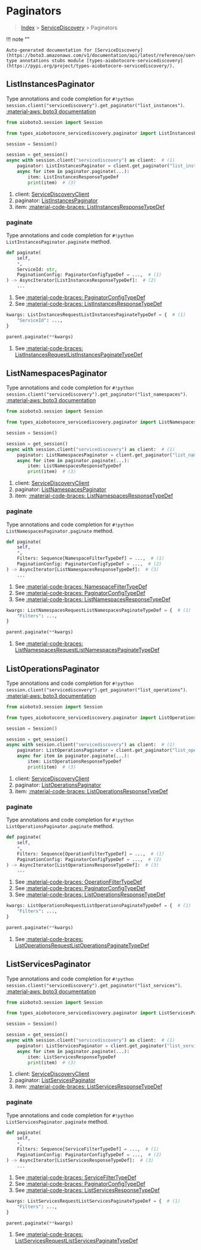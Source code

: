 # Paginators

> [Index](../README.md) > [ServiceDiscovery](./README.md) > Paginators

!!! note ""

    Auto-generated documentation for [ServiceDiscovery](https://boto3.amazonaws.com/v1/documentation/api/latest/reference/services/servicediscovery.html#ServiceDiscovery)
    type annotations stubs module [types-aiobotocore-servicediscovery](https://pypi.org/project/types-aiobotocore-servicediscovery/).

## ListInstancesPaginator

Type annotations and code completion for `#!python session.client("servicediscovery").get_paginator("list_instances")`.
[:material-aws: boto3 documentation](https://boto3.amazonaws.com/v1/documentation/api/latest/reference/services/servicediscovery.html#ServiceDiscovery.Paginator.ListInstances)

```python title="Usage example"
from aioboto3.session import Session

from types_aiobotocore_servicediscovery.paginator import ListInstancesPaginator

session = Session()

session = get_session()
async with session.client("servicediscovery") as client:  # (1)
    paginator: ListInstancesPaginator = client.get_paginator("list_instances")  # (2)
    async for item in paginator.paginate(...):
        item: ListInstancesResponseTypeDef
        print(item)  # (3)
```

1. client: [ServiceDiscoveryClient](./client.md)
2. paginator: [ListInstancesPaginator](./paginators.md#listinstancespaginator)
3. item: [:material-code-braces: ListInstancesResponseTypeDef](./type_defs.md#listinstancesresponsetypedef) 


### paginate

Type annotations and code completion for `#!python ListInstancesPaginator.paginate` method.

```python title="Method definition"
def paginate(
    self,
    *,
    ServiceId: str,
    PaginationConfig: PaginatorConfigTypeDef = ...,  # (1)
) -> AsyncIterator[ListInstancesResponseTypeDef]:  # (2)
    ...
```

1. See [:material-code-braces: PaginatorConfigTypeDef](./type_defs.md#paginatorconfigtypedef) 
2. See [:material-code-braces: ListInstancesResponseTypeDef](./type_defs.md#listinstancesresponsetypedef) 


```python title="Usage example with kwargs"
kwargs: ListInstancesRequestListInstancesPaginateTypeDef = {  # (1)
    "ServiceId": ...,
}

parent.paginate(**kwargs)
```

1. See [:material-code-braces: ListInstancesRequestListInstancesPaginateTypeDef](./type_defs.md#listinstancesrequestlistinstancespaginatetypedef) 
## ListNamespacesPaginator

Type annotations and code completion for `#!python session.client("servicediscovery").get_paginator("list_namespaces")`.
[:material-aws: boto3 documentation](https://boto3.amazonaws.com/v1/documentation/api/latest/reference/services/servicediscovery.html#ServiceDiscovery.Paginator.ListNamespaces)

```python title="Usage example"
from aioboto3.session import Session

from types_aiobotocore_servicediscovery.paginator import ListNamespacesPaginator

session = Session()

session = get_session()
async with session.client("servicediscovery") as client:  # (1)
    paginator: ListNamespacesPaginator = client.get_paginator("list_namespaces")  # (2)
    async for item in paginator.paginate(...):
        item: ListNamespacesResponseTypeDef
        print(item)  # (3)
```

1. client: [ServiceDiscoveryClient](./client.md)
2. paginator: [ListNamespacesPaginator](./paginators.md#listnamespacespaginator)
3. item: [:material-code-braces: ListNamespacesResponseTypeDef](./type_defs.md#listnamespacesresponsetypedef) 


### paginate

Type annotations and code completion for `#!python ListNamespacesPaginator.paginate` method.

```python title="Method definition"
def paginate(
    self,
    *,
    Filters: Sequence[NamespaceFilterTypeDef] = ...,  # (1)
    PaginationConfig: PaginatorConfigTypeDef = ...,  # (2)
) -> AsyncIterator[ListNamespacesResponseTypeDef]:  # (3)
    ...
```

1. See [:material-code-braces: NamespaceFilterTypeDef](./type_defs.md#namespacefiltertypedef) 
2. See [:material-code-braces: PaginatorConfigTypeDef](./type_defs.md#paginatorconfigtypedef) 
3. See [:material-code-braces: ListNamespacesResponseTypeDef](./type_defs.md#listnamespacesresponsetypedef) 


```python title="Usage example with kwargs"
kwargs: ListNamespacesRequestListNamespacesPaginateTypeDef = {  # (1)
    "Filters": ...,
}

parent.paginate(**kwargs)
```

1. See [:material-code-braces: ListNamespacesRequestListNamespacesPaginateTypeDef](./type_defs.md#listnamespacesrequestlistnamespacespaginatetypedef) 
## ListOperationsPaginator

Type annotations and code completion for `#!python session.client("servicediscovery").get_paginator("list_operations")`.
[:material-aws: boto3 documentation](https://boto3.amazonaws.com/v1/documentation/api/latest/reference/services/servicediscovery.html#ServiceDiscovery.Paginator.ListOperations)

```python title="Usage example"
from aioboto3.session import Session

from types_aiobotocore_servicediscovery.paginator import ListOperationsPaginator

session = Session()

session = get_session()
async with session.client("servicediscovery") as client:  # (1)
    paginator: ListOperationsPaginator = client.get_paginator("list_operations")  # (2)
    async for item in paginator.paginate(...):
        item: ListOperationsResponseTypeDef
        print(item)  # (3)
```

1. client: [ServiceDiscoveryClient](./client.md)
2. paginator: [ListOperationsPaginator](./paginators.md#listoperationspaginator)
3. item: [:material-code-braces: ListOperationsResponseTypeDef](./type_defs.md#listoperationsresponsetypedef) 


### paginate

Type annotations and code completion for `#!python ListOperationsPaginator.paginate` method.

```python title="Method definition"
def paginate(
    self,
    *,
    Filters: Sequence[OperationFilterTypeDef] = ...,  # (1)
    PaginationConfig: PaginatorConfigTypeDef = ...,  # (2)
) -> AsyncIterator[ListOperationsResponseTypeDef]:  # (3)
    ...
```

1. See [:material-code-braces: OperationFilterTypeDef](./type_defs.md#operationfiltertypedef) 
2. See [:material-code-braces: PaginatorConfigTypeDef](./type_defs.md#paginatorconfigtypedef) 
3. See [:material-code-braces: ListOperationsResponseTypeDef](./type_defs.md#listoperationsresponsetypedef) 


```python title="Usage example with kwargs"
kwargs: ListOperationsRequestListOperationsPaginateTypeDef = {  # (1)
    "Filters": ...,
}

parent.paginate(**kwargs)
```

1. See [:material-code-braces: ListOperationsRequestListOperationsPaginateTypeDef](./type_defs.md#listoperationsrequestlistoperationspaginatetypedef) 
## ListServicesPaginator

Type annotations and code completion for `#!python session.client("servicediscovery").get_paginator("list_services")`.
[:material-aws: boto3 documentation](https://boto3.amazonaws.com/v1/documentation/api/latest/reference/services/servicediscovery.html#ServiceDiscovery.Paginator.ListServices)

```python title="Usage example"
from aioboto3.session import Session

from types_aiobotocore_servicediscovery.paginator import ListServicesPaginator

session = Session()

session = get_session()
async with session.client("servicediscovery") as client:  # (1)
    paginator: ListServicesPaginator = client.get_paginator("list_services")  # (2)
    async for item in paginator.paginate(...):
        item: ListServicesResponseTypeDef
        print(item)  # (3)
```

1. client: [ServiceDiscoveryClient](./client.md)
2. paginator: [ListServicesPaginator](./paginators.md#listservicespaginator)
3. item: [:material-code-braces: ListServicesResponseTypeDef](./type_defs.md#listservicesresponsetypedef) 


### paginate

Type annotations and code completion for `#!python ListServicesPaginator.paginate` method.

```python title="Method definition"
def paginate(
    self,
    *,
    Filters: Sequence[ServiceFilterTypeDef] = ...,  # (1)
    PaginationConfig: PaginatorConfigTypeDef = ...,  # (2)
) -> AsyncIterator[ListServicesResponseTypeDef]:  # (3)
    ...
```

1. See [:material-code-braces: ServiceFilterTypeDef](./type_defs.md#servicefiltertypedef) 
2. See [:material-code-braces: PaginatorConfigTypeDef](./type_defs.md#paginatorconfigtypedef) 
3. See [:material-code-braces: ListServicesResponseTypeDef](./type_defs.md#listservicesresponsetypedef) 


```python title="Usage example with kwargs"
kwargs: ListServicesRequestListServicesPaginateTypeDef = {  # (1)
    "Filters": ...,
}

parent.paginate(**kwargs)
```

1. See [:material-code-braces: ListServicesRequestListServicesPaginateTypeDef](./type_defs.md#listservicesrequestlistservicespaginatetypedef) 
